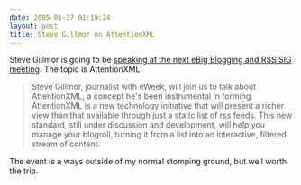 ```yaml
---
date: 2005-01-27 01:19:24
layout: post
title: Steve Gillmor on AttentionXML
---
```


Steve Gillmor is going to be [speaking at the next eBig Blogging and RSS SIG meeting](http://www.ebig.org/sig/sig.aspx?SIGid=36). The topic is AttentionXML:




> Steve Gillmor, journalist with eWeek, will join us to talk about AttentionXML, a concept he's been instrumental in forming.   AttentionXML is a new technology initiative that will present a richer view than that available through just a static list of rss feeds.  This new standard, still under discussion and development, will help you manage your blogroll, turning it from a list into an interactive, filtered stream of content.




The event is a ways outside of my normal stomping ground, but well worth the trip.
